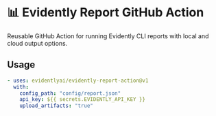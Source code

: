 # 📊 Evidently Report GitHub Action

Reusable GitHub Action for running Evidently CLI reports with local and cloud output options.

## Usage

```yaml
- uses: evidentlyai/evidently-report-action@v1
  with:
    config_path: "config/report.json"
    api_key: ${{ secrets.EVIDENTLY_API_KEY }}
    upload_artifacts: "true"